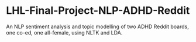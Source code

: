 # LHL-Final-Project-NLP-ADHD-Reddit
An NLP sentiment analysis and topic modelling of two ADHD Reddit boards, one co-ed, one all-female, using NLTK and LDA.
